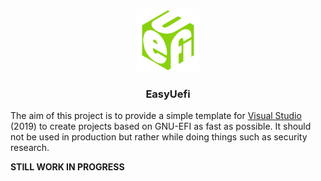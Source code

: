 <p align="center">
  <img width="100" height="100" src="Assets/icon.png">
  <h3 align="center">EasyUefi</h3>
</p>

The aim of this project is to provide a simple template for [Visual Studio](https://visualstudio.microsoft.com/) (2019) to create projects based on GNU-EFI as fast as possible. It should not be used in production but rather while doing things such as security research.

**STILL WORK IN PROGRESS**